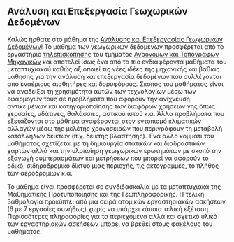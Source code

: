 ## Ανάλυση και Επεξεργασία Γεωχωρικών Δεδομένων

Καλώς ήρθατε στο μάθημα της [Ανάλυσης και Επεξεργασίας Γεωχωρικών Δεδομένων](https://dsml.ece.ntua.gr/studies/courses/analyse-kai-epexergasia-geochorikon-dedomenon)! Το μάθημα των γεωχωρικών δεδομένων προσφέρεται από το εργαστήριο [τηλεπισκόπησης](https://www.survey.ntua.gr/el/departments/topo/topo-labs/rslab) του τμήματος [Αγρονόμων και Τοπογράφων Μηχανικών](https://www.survey.ntua.gr/el/) και αποτελεί ίσως ένα από τα πιο ενδιαφέροντα μαθήματα του μεταπτυχιακού καθώς αξιοποιεί τις νέες ιδέες της μηχανικής και βαθιάς μάθησης για την ανάλυση και επεξεργασία δεδομένων που συλλέγονται από εναέριους αισθητήρες και δορυφόρους. Σκοπός του μαθήματος είναι να αναδείξει τη χρησιμότητα αυτών των τεχνολογίων μέσω των εφαρμογών τους σε προβλήματα που αφορούν την ανίχνευση αντικειμένων και κατηγοριοποίησης των διαφόρων χρήσεων γης όπως χερσαίες, υδάτινες, θαλάσσιες, αστικού ιστού κ.α. Άλλα προβλήματα που εξετάζονται στο μάθημα αναφέρονται στον εντοπισμό κλιματικών αλλαγών μέσω της μελέτης χρονοσειρών που περιγράφουν τη μεταβολή κατάλληλων δεικτών (π.χ. δείκτης βλάστησης). Ένα άλλο κομμάτι του μαθήματος σχετίζεται με τη δημιουργία στατικών και διαδραστικών χαρτών αλλά και την υλοποίηση γεωχωρικών ερωτημάτων με σκοπό την εξαγωγή συμπερασμάτων και μετρήσεων που μπορεί να αφορούν το οδικό, σιδηροδρομικό δίκτυο μιας περιοχής, τις ακτογραμμές, το πλήθος των αεροδρομίων κ.α. 

Το μάθημα είναι προσφέρεται σε συνδιδασκαλία με τα μεταπτυχιακά της Μαθηματικής Προτυποποίησης και της Γεωπληροφορικής. Η τελική βαθμολογία προκύπτει από μια σειρά ατομικών εργαστηριακών ασκήσεων (6 με 7 εργασίες συνήθως) χωρίς να υπάρχει κάποια τελική εξέταση. Περισσότερες πληροφορίες για τα περιεχόμενα αλλά και σχετικό υλικό των εργαστηριακών ασκήσεων μπορεί να βρεθεί στους φακέλους του μαθήματος.


